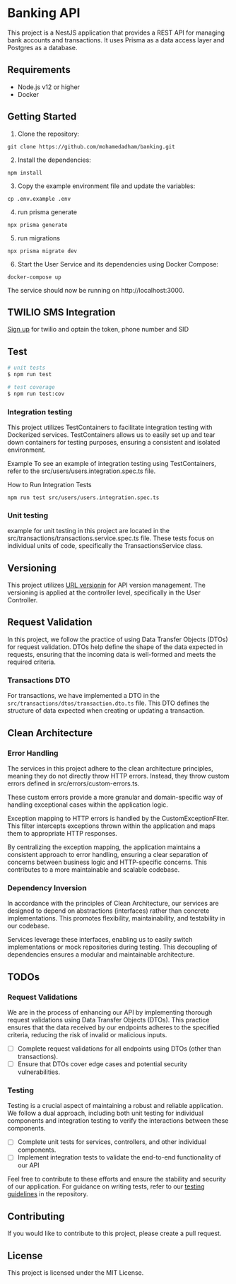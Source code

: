 
# Banking API

This project is a NestJS application that provides a REST API for managing bank accounts and transactions. It uses Prisma as a data access layer and Postgres as a database.


## Requirements
- Node.js v12 or higher
- Docker

## Getting Started
1. Clone the repository:
```
git clone https://github.com/mohamedadham/banking.git
```

2. Install the dependencies:
```
npm install
```

3. Copy the example environment file and update the variables:
```
cp .env.example .env
```
4. run prisma generate
```
npx prisma generate
```

5. run migrations
```
npx prisma migrate dev
```

6. Start the User Service and its dependencies using Docker Compose:

```
docker-compose up
```

The service should now be running on http://localhost:3000.



## TWILIO SMS Integration

[Sign up](https://www.twilio.com/try-twilio) for twilio and optain the token, phone number and SID


## Test

```bash
# unit tests
$ npm run test

# test coverage
$ npm run test:cov
```

### Integration testing

This project utilizes TestContainers to facilitate integration testing with Dockerized services. TestContainers allows us to easily set up and tear down containers for testing purposes, ensuring a consistent and isolated environment.

Example
To see an example of integration testing using TestContainers, refer to the src/users/users.integration.spec.ts file. 

How to Run Integration Tests

```
npm run test src/users/users.integration.spec.ts
```

### Unit testing

example for unit testing in this project are located in the src/transactions/transactions.service.spec.ts file. These tests focus on individual units of code, specifically the TransactionsService class.


## Versioning
This project utilizes [URL versionin](https://docs.nestjs.com/techniques/versioning#uri-versioning-type) for API version management. The versioning is applied at the controller level, specifically in the User Controller.

## Request Validation

In this project, we follow the practice of using Data Transfer Objects (DTOs) for request validation. DTOs help define the shape of the data expected in requests, ensuring that the incoming data is well-formed and meets the required criteria.

### Transactions DTO

For transactions, we have implemented a DTO in the `src/transactions/dtos/transaction.dto.ts` file. This DTO defines the structure of data expected when creating or updating a transaction.

## Clean Architecture

### Error Handling
The services in this project adhere to the clean architecture principles, meaning they do not directly throw HTTP errors. Instead, they throw custom errors defined in src/errors/custom-errors.ts.

These custom errors provide a more granular and domain-specific way of handling exceptional cases within the application logic.

Exception mapping to HTTP errors is handled by the CustomExceptionFilter. This filter intercepts exceptions thrown within the application and maps them to appropriate HTTP responses.

By centralizing the exception mapping, the application maintains a consistent approach to error handling, ensuring a clear separation of concerns between business logic and HTTP-specific concerns. This contributes to a more maintainable and scalable codebase.

### Dependency Inversion
In accordance with the principles of Clean Architecture, our services are designed to depend on abstractions (interfaces) rather than concrete implementations. This promotes flexibility, maintainability, and testability in our codebase.

Services leverage these interfaces, enabling us to easily switch implementations or mock repositories during testing. This decoupling of dependencies ensures a modular and maintainable architecture.

## TODOs

### Request Validations

We are in the process of enhancing our API by implementing thorough request validations using Data Transfer Objects (DTOs). This practice ensures that the data received by our endpoints adheres to the specified criteria, reducing the risk of invalid or malicious inputs.

- [ ] Complete request validations for all endpoints using DTOs (other than transactions).
- [ ] Ensure that DTOs cover edge cases and potential security vulnerabilities.

### Testing

Testing is a crucial aspect of maintaining a robust and reliable application. We follow a dual approach, including both unit testing for individual components and integration testing to verify the interactions between these components.

- [ ] Complete unit tests for services, controllers, and other individual components.
- [ ] Implement integration tests to validate the end-to-end functionality of our API 

Feel free to contribute to these efforts and ensure the stability and security of our application. For guidance on writing tests, refer to our [testing guidelines](#) in the repository.

## Contributing
If you would like to contribute to this project, please create a pull request.

## License
This project is licensed under the MIT License.

